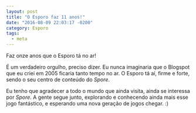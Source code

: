 ```yaml
---
layout: post
title: "O Esporo faz 11 anos!"
date: "2016-08-09 22:03:17 -0200"
category: Esporo
tags:
  - meta
---
```


Faz onze anos que o Esporo tá no ar!

É um verdadeiro orgulho, preciso dizer. Eu nunca imaginaria que o Blogspot que eu criei em 2005 ficaria tanto tempo no ar. O Esporo tá aí, firme e forte, sendo o seu centro de conteúdo do _Spore_.

Eu tenho que agradecer a todo o mundo que ainda visita, ainda se interessa por _Spore_. A gente segue junto, explorando e conhecendo ainda mais esse jogo fantástico, e esperando uma nova geração de jogos chegar. :)
